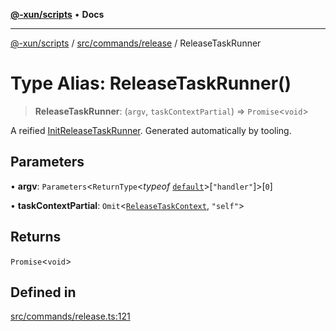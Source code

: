 [**@-xun/scripts**](../../../../README.md) • **Docs**

***

[@-xun/scripts](../../../../README.md) / [src/commands/release](../README.md) / ReleaseTaskRunner

# Type Alias: ReleaseTaskRunner()

> **ReleaseTaskRunner**: (`argv`, `taskContextPartial`) => `Promise`\<`void`\>

A reified [InitReleaseTaskRunner](InitReleaseTaskRunner.md). Generated automatically by tooling.

## Parameters

• **argv**: `Parameters`\<`ReturnType`\<*typeof* [`default`](../functions/default.md)\>\[`"handler"`\]\>\[`0`\]

• **taskContextPartial**: `Omit`\<[`ReleaseTaskContext`](ReleaseTaskContext.md), `"self"`\>

## Returns

`Promise`\<`void`\>

## Defined in

[src/commands/release.ts:121](https://github.com/Xunnamius/xscripts/blob/ba9f63839da3826ddc001b87c07464b3feaa49e7/src/commands/release.ts#L121)
